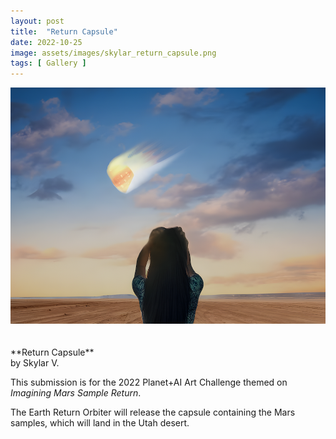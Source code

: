 ```yaml
---
layout: post
title:  "Return Capsule"
date: 2022-10-25
image: assets/images/skylar_return_capsule.png
tags: [ Gallery ]
---
```


<div><img src="/assets/images/skylar_return_capsule.png" class="img-fluid" alt="style" /></div>
<br/>
<br/>
**Return Capsule**<br/>
by Skylar V.<br/>

This submission is for the 2022 Planet+AI Art Challenge themed on *Imagining Mars Sample Return*.   

The Earth Return Orbiter will release the capsule containing the Mars samples, which will land in the Utah desert.




